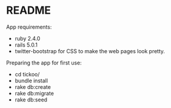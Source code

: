 # README

App requirements:

* ruby 2.4.0
* rails 5.0.1
* twitter-bootstrap for CSS to make the web pages look pretty.

Preparing the app for first use:

* cd tickoo/
* bundle install
* rake db:create
* rake db:migrate
* rake db:seed
